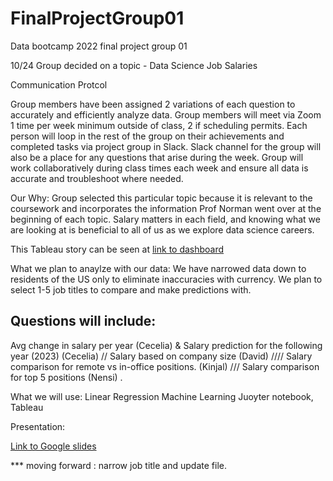 # FinalProjectGroup01
Data bootcamp 2022 final project group 01

10/24
Group decided on a topic - Data Science Job Salaries

Communication Protcol 

Group members have been assigned 2 variations of each question to accurately and efficiently analyze data.
Group members will meet via Zoom 1 time per week minimum outside of class, 2 if scheduling permits.
Each person will loop in the rest of the group on their achievements and completed tasks via project group in Slack.
Slack channel for the group will also be a place for any questions that arise during the week.
Group will work collaboratively during class times each week and ensure all data is accurate and troubleshoot where needed.


Our Why:
Group selected this particular topic because it is relevant to the coursework and incorporates the information Prof Norman went over at the beginning of each topic. Salary matters in each field, and knowing what we are looking at is beneficial to all of us as we explore data science careers. 

This Tableau story can be seen at  [link to dashboard](https://public.tableau.com/app/profile/nensi.pandya/viz/ds_salary/JobtitleandSalaryinUSd)

What we plan to anaylze with our data: 
We have narrowed data down to residents of the US only to eliminate inaccuracies with currency. We plan to select 1-5 job titles to compare and make predictions with. 

Questions will include:
---- 
Avg change in salary per year (Cecelia) & 
Salary prediction for the following year (2023) (Cecelia) // 
Salary based on company size (David) //// 
Salary comparison for remote vs in-office positions. (Kinjal) /// 
Salary comparison for top 5 positions (Nensi) . 


What we will use:
Linear Regression Machine Learning 
Juoyter notebook, Tableau 


Presentation:

[Link to Google slides](https://docs.google.com/presentation/d/1EuZcaTtNKKLiq5Ai4xnP8bAwsP34RqSoqZRCWC5Jcxg/edit#slide=id.g12bc75dd6ef_0_15)




*** moving forward :
narrow job title and update file.




